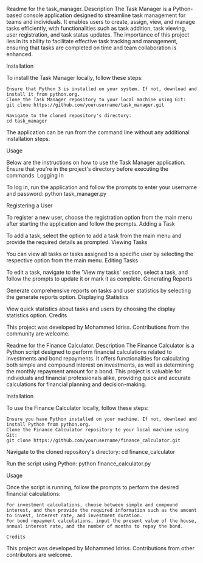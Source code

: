 Readme for the task_manager.
Description
The Task Manager is a Python-based console application designed to streamline task management for teams and individuals. It enables users to create, assign, view, and manage tasks efficiently, with functionalities such as task addition, task viewing, user registration, and task status updates. The importance of this project lies in its ability to facilitate effective task tracking and management, ensuring that tasks are completed on time and team collaboration is enhanced.

Installation

To install the Task Manager locally, follow these steps:

    Ensure that Python 3 is installed on your system. If not, download and install it from python.org.
    Clone the Task Manager repository to your local machine using Git:
    git clone https://github.com/yourusername/task_manager.git

    Navigate to the cloned repository's directory:
    cd task_manager


The application can be run from the command line without any additional installation steps.

Usage

Below are the instructions on how to use the Task Manager application. Ensure that you're in the project's directory before executing the commands.
Logging In

To log in, run the application and follow the prompts to enter your username and password:
python task_manager.py

Registering a User

To register a new user, choose the registration option from the main menu after starting the application and follow the prompts.
Adding a Task

To add a task, select the option to add a task from the main menu and provide the required details as prompted.
Viewing Tasks

You can view all tasks or tasks assigned to a specific user by selecting the respective option from the main menu.
Editing Tasks

To edit a task, navigate to the 'View my tasks' section, select a task, and follow the prompts to update it or mark it as complete.
Generating Reports

Generate comprehensive reports on tasks and user statistics by selecting the generate reports option.
Displaying Statistics

View quick statistics about tasks and users by choosing the display statistics option.
Credits

This project was developed by Mohammed Idriss. Contributions from the community are welcome.


    















Readme for the Finance Calculator.
Description
The Finance Calculator is a Python script designed to perform financial calculations related to investments and bond repayments. It offers functionalities for calculating both simple and compound interest on investments, as well as determining the monthly repayment amount for a bond. This project is valuable for individuals and financial professionals alike, providing quick and accurate calculations for financial planning and decision-making.

Installation

To use the Finance Calculator locally, follow these steps:

    Ensure you have Python installed on your machine. If not, download and install Python from python.org.
    Clone the Finance Calculator repository to your local machine using Git:
    git clone https://github.com/yourusername/finance_calculator.git

Navigate to the cloned repository's directory:
cd finance_calculator

Run the script using Python:
python finance_calculator.py

Usage

Once the script is running, follow the prompts to perform the desired financial calculations:

    For investment calculations, choose between simple and compound interest, and then provide the required information such as the amount to invest, interest rate, and investment duration.
    For bond repayment calculations, input the present value of the house, annual interest rate, and the number of months to repay the bond.

    Credits

This project was developed by Mohammed Idriss. Contributions from other contributors are welcome.
